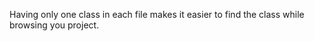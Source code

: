 Having only one class in each file makes it easier to find the class while browsing you project.
      